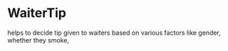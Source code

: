 # WaiterTip
helps to decide tip given to waiters based on various factors like gender, whether they smoke, 

